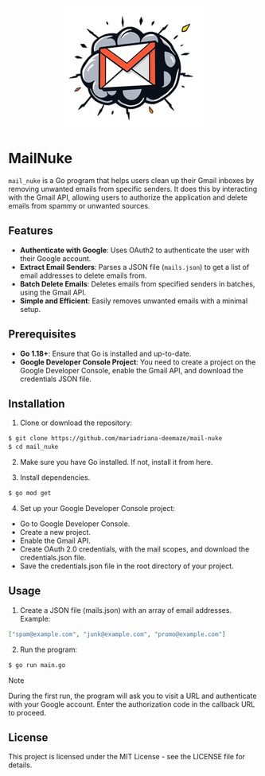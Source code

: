 <div align="center">
 <img src="preview.png" />
</div>

# MailNuke

`mail_nuke` is a Go program that helps users clean up their Gmail inboxes by removing unwanted emails from specific senders. It does this by interacting with the Gmail API, allowing users to authorize the application and delete emails from spammy or unwanted sources.

## Features

- **Authenticate with Google**: Uses OAuth2 to authenticate the user with their Google account.
- **Extract Email Senders**: Parses a JSON file (`mails.json`) to get a list of email addresses to delete emails from.
- **Batch Delete Emails**: Deletes emails from specified senders in batches, using the Gmail API.
- **Simple and Efficient**: Easily removes unwanted emails with a minimal setup.

## Prerequisites

- **Go 1.18+**: Ensure that Go is installed and up-to-date.
- **Google Developer Console Project**: You need to create a project on the Google Developer Console, enable the Gmail API, and download the credentials JSON file.

## Installation

1. Clone or download the repository:

```bash
$ git clone https://github.com/mariadriana-deemaze/mail-nuke
$ cd mail_nuke
```

2. Make sure you have Go installed. If not, install it from here.

3. Install dependencies.

```bash
$ go mod get
```

4. Set up your Google Developer Console project:

- Go to Google Developer Console.
- Create a new project.
- Enable the Gmail API.
- Create OAuth 2.0 credentials, with the mail scopes, and download the credentials.json file.
- Save the credentials.json file in the root directory of your project.

## Usage

1. Create a JSON file (mails.json) with an array of email addresses. Example:

```json
["spam@example.com", "junk@example.com", "promo@example.com"]
```

2. Run the program:

```bash
$ go run main.go
```

> [!NOTE]
> During the first run, the program will ask you to visit a URL and authenticate with your Google account. Enter the authorization code in the callback URL to proceed.

## License

This project is licensed under the MIT License - see the LICENSE file for details.
